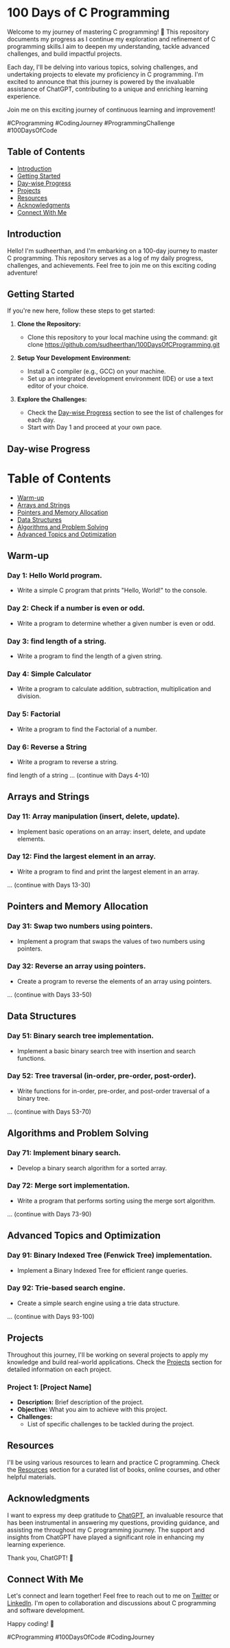 # 100 Days of C Programming

Welcome to my journey of mastering C programming! 🚀 This repository documents my progress as I continue my exploration and refinement of C programming skills.I aim to deepen my understanding, tackle advanced challenges, and build impactful projects.

Each day, I'll be delving into various topics, solving challenges, and undertaking projects to elevate my proficiency in C programming. I'm excited to announce that this journey is powered by the invaluable assistance of ChatGPT, contributing to a unique and enriching learning experience.

Join me on this exciting journey of continuous learning and improvement!

#CProgramming #CodingJourney #ProgrammingChallenge #100DaysOfCode

## Table of Contents

- [Introduction](#introduction)
- [Getting Started](#getting-started)
- [Day-wise Progress](#day-wise-progress)
- [Projects](#projects)
- [Resources](#resources)
- [Acknowledgments](#acknowledgments)
- [Connect With Me](#connect-with-me)

## Introduction

Hello! I'm sudheerthan, and I'm embarking on a 100-day journey to master C programming. This repository serves as a log of my daily progress, challenges, and achievements. Feel free to join me on this exciting coding adventure!

## Getting Started

If you're new here, follow these steps to get started:

1. **Clone the Repository:**
   - Clone this repository to your local machine using the command:
     git clone https://github.com/sudheerthan/100DaysOfCProgramming.git

2. **Setup Your Development Environment:**
   - Install a C compiler (e.g., GCC) on your machine.
   - Set up an integrated development environment (IDE) or use a text editor of your choice.

3. **Explore the Challenges:**
   - Check the [Day-wise Progress](#day-wise-progress) section to see the list of challenges for each day.
   - Start with Day 1 and proceed at your own pace.

## Day-wise Progress
# Table of Contents

- [Warm-up](#warm-up)
- [Arrays and Strings](#arrays-and-strings)
- [Pointers and Memory Allocation](#pointers-and-memory-allocation)
- [Data Structures](#data-structures)
- [Algorithms and Problem Solving](#algorithms-and-problem-solving)
- [Advanced Topics and Optimization](#advanced-topics-and-optimization)

## Warm-up

### Day 1: Hello World program.
- Write a simple C program that prints "Hello, World!" to the console.

### Day 2: Check if a number is even or odd.
- Write a program to determine whether a given number is even or odd.

### Day 3: find length of a string.
- Write a program to find the length of a given string.

### Day 4: Simple Calculator
- Write a program to calculate addition, subtraction, multiplication and division.

### Day 5: Factorial
- Write a program to find the Factorial of a number.

### Day 6: Reverse a String
- Write a program to reverse a string.


find length of a string
... (continue with Days 4-10)

## Arrays and Strings

### Day 11: Array manipulation (insert, delete, update).
- Implement basic operations on an array: insert, delete, and update elements.

### Day 12: Find the largest element in an array.
- Write a program to find and print the largest element in an array.

... (continue with Days 13-30)

## Pointers and Memory Allocation

### Day 31: Swap two numbers using pointers.
- Implement a program that swaps the values of two numbers using pointers.

### Day 32: Reverse an array using pointers.
- Create a program to reverse the elements of an array using pointers.

... (continue with Days 33-50)

## Data Structures

### Day 51: Binary search tree implementation.
- Implement a basic binary search tree with insertion and search functions.

### Day 52: Tree traversal (in-order, pre-order, post-order).
- Write functions for in-order, pre-order, and post-order traversal of a binary tree.

... (continue with Days 53-70)

## Algorithms and Problem Solving

### Day 71: Implement binary search.
- Develop a binary search algorithm for a sorted array.

### Day 72: Merge sort implementation.
- Write a program that performs sorting using the merge sort algorithm.

... (continue with Days 73-90)

## Advanced Topics and Optimization

### Day 91: Binary Indexed Tree (Fenwick Tree) implementation.
- Implement a Binary Indexed Tree for efficient range queries.

### Day 92: Trie-based search engine.
- Create a simple search engine using a trie data structure.

... (continue with Days 93-100)

## Projects

Throughout this journey, I'll be working on several projects to apply my knowledge and build real-world applications. Check the [Projects](#projects) section for detailed information on each project.

### Project 1: [Project Name]
- **Description:** Brief description of the project.
- **Objective:** What you aim to achieve with this project.
- **Challenges:**
  - List of specific challenges to be tackled during the project.

## Resources

I'll be using various resources to learn and practice C programming. Check the [Resources](#resources) section for a curated list of books, online courses, and other helpful materials.

## Acknowledgments

I want to express my deep gratitude to [ChatGPT](https://www.openai.com/gpt), an invaluable resource that has been instrumental in answering my questions, providing guidance, and assisting me throughout my C programming journey. The support and insights from ChatGPT have played a significant role in enhancing my learning experience.

Thank you, ChatGPT! 🙌

## Connect With Me

Let's connect and learn together! Feel free to reach out to me on [Twitter](https://twitter.com/sudheerthan) or [LinkedIn](https://www.linkedin.com/in/sudheerthankp). I'm open to collaboration and discussions about C programming and software development.

Happy coding! 🌟

#CProgramming #100DaysOfCode #CodingJourney
